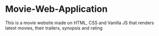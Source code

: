 # Movie-Web-Application
This is a movie website made on HTML, CSS and Vanilla JS that renders latest movies, their trailers, synopsis and rating
